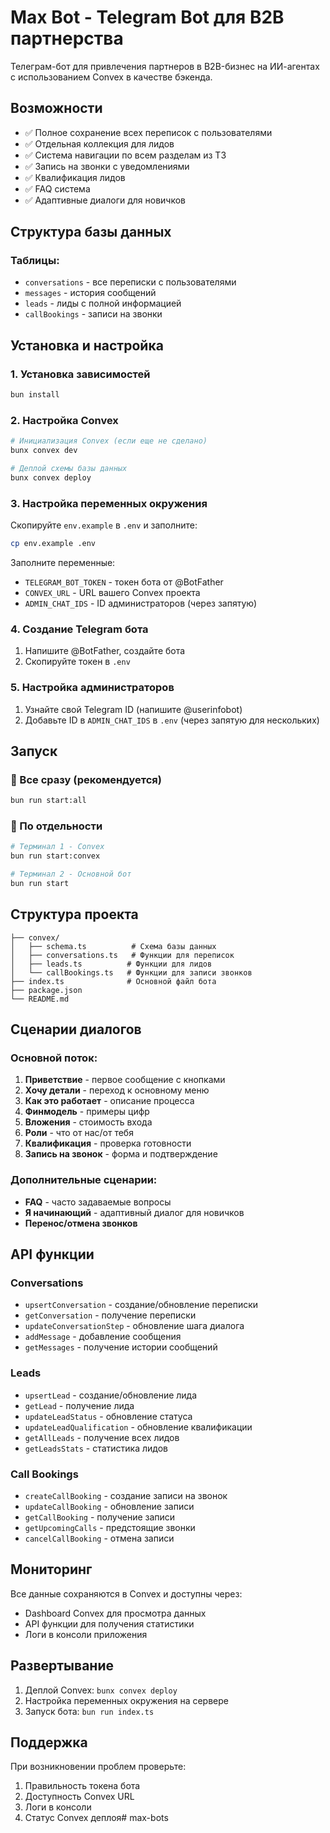# Max Bot - Telegram Bot для B2B партнерства

Телеграм-бот для привлечения партнеров в B2B-бизнес на ИИ-агентах с использованием Convex в качестве бэкенда.

## Возможности

- ✅ Полное сохранение всех переписок с пользователями
- ✅ Отдельная коллекция для лидов
- ✅ Система навигации по всем разделам из ТЗ
- ✅ Запись на звонки с уведомлениями
- ✅ Квалификация лидов
- ✅ FAQ система
- ✅ Адаптивные диалоги для новичков

## Структура базы данных

### Таблицы:
- `conversations` - все переписки с пользователями
- `messages` - история сообщений
- `leads` - лиды с полной информацией
- `callBookings` - записи на звонки

## Установка и настройка

### 1. Установка зависимостей
```bash
bun install
```

### 2. Настройка Convex
```bash
# Инициализация Convex (если еще не сделано)
bunx convex dev

# Деплой схемы базы данных
bunx convex deploy
```

### 3. Настройка переменных окружения
Скопируйте `env.example` в `.env` и заполните:

```bash
cp env.example .env
```

Заполните переменные:
- `TELEGRAM_BOT_TOKEN` - токен бота от @BotFather
- `CONVEX_URL` - URL вашего Convex проекта
- `ADMIN_CHAT_IDS` - ID администраторов (через запятую)

### 4. Создание Telegram бота
1. Напишите @BotFather, создайте бота
2. Скопируйте токен в `.env`

### 5. Настройка администраторов
1. Узнайте свой Telegram ID (напишите @userinfobot)
2. Добавьте ID в `ADMIN_CHAT_IDS` в `.env` (через запятую для нескольких)

## Запуск

### 🚀 Все сразу (рекомендуется)
```bash
bun run start:all
```

### 🔧 По отдельности
```bash
# Терминал 1 - Convex
bun run start:convex

# Терминал 2 - Основной бот
bun run start
```

## Структура проекта

```
├── convex/
│   ├── schema.ts          # Схема базы данных
│   ├── conversations.ts   # Функции для переписок
│   ├── leads.ts          # Функции для лидов
│   └── callBookings.ts   # Функции для записи звонков
├── index.ts              # Основной файл бота
├── package.json
└── README.md
```

## Сценарии диалогов

### Основной поток:
1. **Приветствие** - первое сообщение с кнопками
2. **Хочу детали** - переход к основному меню
3. **Как это работает** - описание процесса
4. **Финмодель** - примеры цифр
5. **Вложения** - стоимость входа
6. **Роли** - что от нас/от тебя
7. **Квалификация** - проверка готовности
8. **Запись на звонок** - форма и подтверждение

### Дополнительные сценарии:
- **FAQ** - часто задаваемые вопросы
- **Я начинающий** - адаптивный диалог для новичков
- **Перенос/отмена звонков**

## API функции

### Conversations
- `upsertConversation` - создание/обновление переписки
- `getConversation` - получение переписки
- `updateConversationStep` - обновление шага диалога
- `addMessage` - добавление сообщения
- `getMessages` - получение истории сообщений

### Leads
- `upsertLead` - создание/обновление лида
- `getLead` - получение лида
- `updateLeadStatus` - обновление статуса
- `updateLeadQualification` - обновление квалификации
- `getAllLeads` - получение всех лидов
- `getLeadsStats` - статистика лидов

### Call Bookings
- `createCallBooking` - создание записи на звонок
- `updateCallBooking` - обновление записи
- `getCallBooking` - получение записи
- `getUpcomingCalls` - предстоящие звонки
- `cancelCallBooking` - отмена записи

## Мониторинг

Все данные сохраняются в Convex и доступны через:
- Dashboard Convex для просмотра данных
- API функции для получения статистики
- Логи в консоли приложения

## Развертывание

1. Деплой Convex: `bunx convex deploy`
2. Настройка переменных окружения на сервере
3. Запуск бота: `bun run index.ts`

## Поддержка

При возникновении проблем проверьте:
1. Правильность токена бота
2. Доступность Convex URL
3. Логи в консоли
4. Статус Convex деплоя# max-bots
